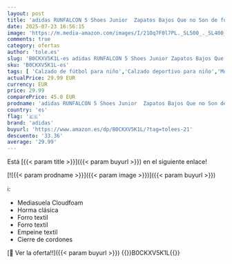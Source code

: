 ```yaml
---
layout: post
title: 'adidas RUNFALCON 5 Shoes Junior  Zapatos Bajos Que no Son de fútbol Unisex Adulto  Cloud White/Core Black/Core Black  36 2/3 EU'
date: 2025-07-23 16:56:15
image: 'https://m.media-amazon.com/images/I/21Oq7F0l7PL._SL500_._SL400_.jpg'
comments: true
category: ofertas
author: 'tole.es'
slug: 'B0CKXV5K1L-es adidas RUNFALCON 5 Shoes Junior Zapatos Bajos Que no Son...'
sku: 'B0CKXV5K1L-es'
tags: [ 'Calzado de fútbol para niño','Calzado deportivo para niño','Moda','Moda Niño','Zapatillas deportivas y de moda para niños','Zapatos de niño','adidas','zapatos','🇪🇸', ]
actualPrice: 29.99 EUR
currency: EUR
price: 29.99
comparePrice: 45.0 EUR
prodname: 'adidas RUNFALCON 5 Shoes Junior  Zapatos Bajos Que no Son de fútbol Unisex Adulto  Cloud White/Core Black/Core Black  36 2/3 EU'
country: 'es'
flag: '🇪🇸'
brand: 'adidas'
buyurl: 'https://www.amazon.es/dp/B0CKXV5K1L/?tag=tolees-21'
descuento: '33.36'
average: '29.99'
---
```


Está [{{< param title >}}]({{< param buyurl >}}) en el siguiente enlace!

[![{{< param prodname >}}]({{< param image >}})]({{< param buyurl >}})

ℹ️:

- Mediasuela Cloudfoam
- Horma clásica
- Forro textil
- Forro textil
- Empeine textil
- Cierre de cordones

[🛒 Ver la oferta!!]({{< param buyurl >}})
{{<world>}}B0CKXV5K1L{{</world>}}
